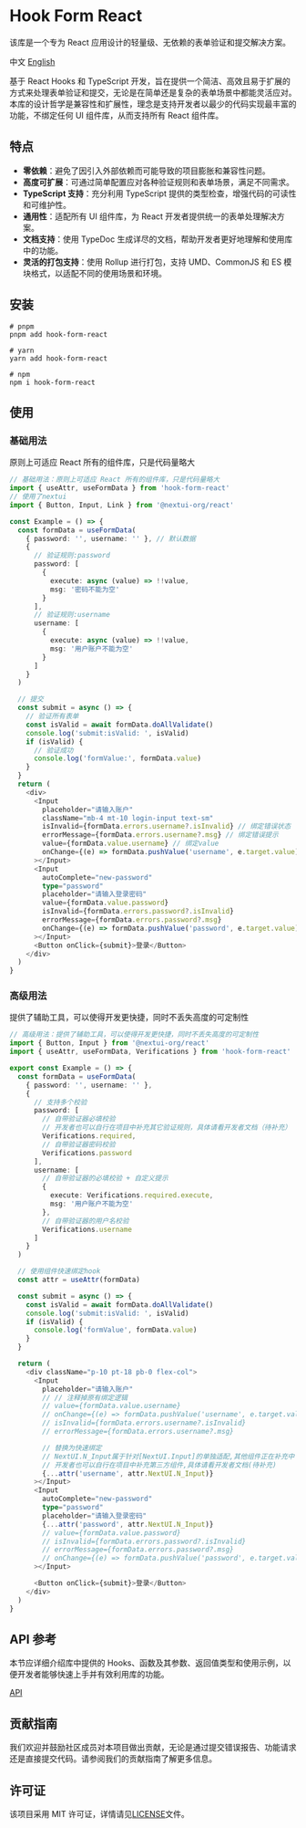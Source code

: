 # Hook Form React

该库是一个专为 React 应用设计的轻量级、无依赖的表单验证和提交解决方案。

中文 [English](./README.en.md)

基于 React Hooks 和 TypeScript 开发，旨在提供一个简洁、高效且易于扩展的方式来处理表单验证和提交，无论是在简单还是复杂的表单场景中都能灵活应对。本库的设计哲学是兼容性和扩展性，理念是支持开发者以最少的代码实现最丰富的功能，不绑定任何 UI 组件库，从而支持所有 React 组件库。

## 特点

- **零依赖**：避免了因引入外部依赖而可能导致的项目膨胀和兼容性问题。
- **高度可扩展**：可通过简单配置应对各种验证规则和表单场景，满足不同需求。
- **TypeScript 支持**：充分利用 TypeScript 提供的类型检查，增强代码的可读性和可维护性。
- **通用性**：适配所有 UI 组件库，为 React 开发者提供统一的表单处理解决方案。
- **文档支持**：使用 TypeDoc 生成详尽的文档，帮助开发者更好地理解和使用库中的功能。
- **灵活的打包支持**：使用 Rollup 进行打包，支持 UMD、CommonJS 和 ES 模块格式，以适配不同的使用场景和环境。

## 安装

```shell
# pnpm
pnpm add hook-form-react

# yarn
yarn add hook-form-react

# npm
npm i hook-form-react
```

## 使用

### 基础用法

原则上可适应 React 所有的组件库，只是代码量略大

```typescript
// 基础用法：原则上可适应 React 所有的组件库，只是代码量略大
import { useAttr, useFormData } from 'hook-form-react'
// 使用了nextui
import { Button, Input, Link } from '@nextui-org/react'

const Example = () => {
  const formData = useFormData(
    { password: '', username: '' }, // 默认数据
    {
      // 验证规则:password
      password: [
        {
          execute: async (value) => !!value,
          msg: '密码不能为空'
        }
      ],
      // 验证规则:username
      username: [
        {
          execute: async (value) => !!value,
          msg: '用户账户不能为空'
        }
      ]
    }
  )

  // 提交
  const submit = async () => {
    // 验证所有表单
    const isValid = await formData.doAllValidate()
    console.log('submit:isValid: ', isValid)
    if (isValid) {
      // 验证成功
      console.log('formValue:', formData.value)
    }
  }
  return (
    <div>
      <Input
        placeholder="请输入账户"
        className="mb-4 mt-10 login-input text-sm"
        isInvalid={formData.errors.username?.isInvalid} // 绑定错误状态
        errorMessage={formData.errors.username?.msg} // 绑定错误提示
        value={formData.value.username} // 绑定value
        onChange={(e) => formData.pushValue('username', e.target.value)} // 帮onChange
      ></Input>
      <Input
        autoComplete="new-password"
        type="password"
        placeholder="请输入登录密码"
        value={formData.value.password}
        isInvalid={formData.errors.password?.isInvalid}
        errorMessage={formData.errors.password?.msg}
        onChange={(e) => formData.pushValue('password', e.target.value)}
      ></Input>
      <Button onClick={submit}>登录</Button>
    </div>
  )
}
```

### 高级用法

提供了辅助工具，可以使得开发更快捷，同时不丢失高度的可定制性

```typescript
// 高级用法：提供了辅助工具，可以使得开发更快捷，同时不丢失高度的可定制性
import { Button, Input } from '@nextui-org/react'
import { useAttr, useFormData, Verifications } from 'hook-form-react'

export const Example = () => {
  const formData = useFormData(
    { password: '', username: '' },
    {
      // 支持多个校验
      password: [
        // 自带验证器必填校验
        // 开发者也可以自行在项目中补充其它验证规则，具体请看开发者文档（待补充）
        Verifications.required,
        // 自带验证器密码校验
        Verifications.password
      ],
      username: [
        // 自带验证器的必填校验 + 自定义提示
        {
          execute: Verifications.required.execute,
          msg: '用户账户不能为空'
        },
        // 自带验证器的用户名校验
        Verifications.username
      ]
    }
  )

  // 使用组件快速绑定hook
  const attr = useAttr(formData)

  const submit = async () => {
    const isValid = await formData.doAllValidate()
    console.log('submit:isValid: ', isValid)
    if (isValid) {
      console.log('formValue', formData.value)
    }
  }

  return (
    <div className="p-10 pt-18 pb-0 flex-col">
      <Input
        placeholder="请输入账户"
        // // 注释掉原有绑定逻辑
        // value={formData.value.username}
        // onChange={(e) => formData.pushValue('username', e.target.value)}
        // isInvalid={formData.errors.username?.isInvalid}
        // errorMessage={formData.errors.username?.msg}

        // 替换为快速绑定
        // NextUI.N_Input属于针对[NextUI.Input]的单独适配,其他组件正在补充中
        // 开发者也可以自行在项目中补充第三方组件,具体请看开发者文档(待补充)
        {...attr('username', attr.NextUI.N_Input)}
      ></Input>
      <Input
        autoComplete="new-password"
        type="password"
        placeholder="请输入登录密码"
        {...attr('password', attr.NextUI.N_Input)}
        // value={formData.value.password}
        // isInvalid={formData.errors.password?.isInvalid}
        // errorMessage={formData.errors.password?.msg}
        // onChange={(e) => formData.pushValue('password', e.target.value)}
      ></Input>

      <Button onClick={submit}>登录</Button>
    </div>
  )
}
```

## API 参考

本节应详细介绍库中提供的 Hooks、函数及其参数、返回值类型和使用示例，以便开发者能够快速上手并有效利用库的功能。

[API](https://luoanb.github.io/hook-form-react/)

## 贡献指南

我们欢迎并鼓励社区成员对本项目做出贡献，无论是通过提交错误报告、功能请求还是直接提交代码。请参阅我们的贡献指南了解更多信息。

## 许可证

该项目采用 MIT 许可证，详情请见[LICENSE](./LICENSE)文件。
